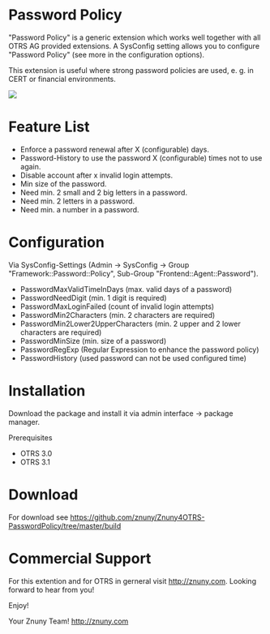 Password Policy
===============
"Password Policy" is a generic extension which works well together with all OTRS AG provided extensions. A SysConfig setting allows you to configure "Password Policy" (see more in the configuration options).

This extension is useful where strong password policies are used, e. g. in CERT or financial environments.

<img src="Znuny4OTRS-PasswordPolicy/raw/master/screenshots/passwordpolicy.png" />

Feature List
============
* Enforce a password renewal after X (configurable) days.
* Password-History to use the password X (configurable) times not to use again.
* Disable account after x invalid login attempts.
* Min size of the password.
* Need min. 2 small and 2 big letters in a password.
* Need min. 2 letters in a password.
* Need min. a number in a password.

Configuration
=============
Via SysConfig-Settings (Admin -> SysConfig -> Group "Framework::Password::Policy", Sub-Group "Frontend::Agent::Password").

* PasswordMaxValidTimeInDays (max. valid days of a password)
* PasswordNeedDigit (min. 1 digit is required)
* PasswordMaxLoginFailed (count of invalid login attempts)
* PasswordMin2Characters (min. 2 characters are required)
* PasswordMin2Lower2UpperCharacters (min. 2 upper and 2 lower characters are required)
* PasswordMinSize (min. size of a password)
* PasswordRegExp (Regular Expression to enhance the password policy)
* PasswordHistory (used password can not be used configured time)

Installation
============
Download the package and install it via admin interface -> package manager.

Prerequisites
* OTRS 3.0
* OTRS 3.1

Download
========
For download see https://github.com/znuny/Znuny4OTRS-PasswordPolicy/tree/master/build

Commercial Support
==================
For this extention and for OTRS in gerneral visit http://znuny.com. Looking forward to hear from you!

Enjoy!

 Your Znuny Team!
 http://znuny.com

